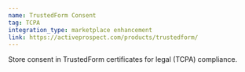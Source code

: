 ```yaml
---
name: TrustedForm Consent
tag: TCPA
integration_type: marketplace enhancement
link: https://activeprospect.com/products/trustedform/
---
```

Store consent in TrustedForm certificates for legal (TCPA) compliance.
